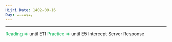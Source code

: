 ```yaml
---
Hijri Date: 1402-09-16
Day: پنجشنبه
---
```

----
<font color="#00b050">Reading =></font> until E11
<font color="#00b050">Practice =></font> until E5 Intercept Server Response